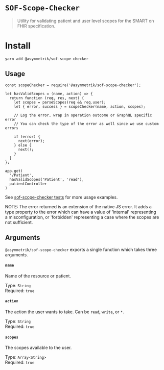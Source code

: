 # `SOF-Scope-Checker`

> Utility for validating patient and user level scopes for the SMART on FHIR specification.

# Install

```shell
yarn add @asymmetrik/sof-scope-checker
```

## Usage

```
const scopeChecker = require('@asymmetrik/sof-scope-checker');

let hasValidScopes = (name, action) => {
  return function (req, res, next) {
    let scopes = parseScopes(req && req.user);
    let { error, success } = scopeChecker(name, action, scopes);

    // Log the error, wrap in operation outcome or GraphQL specific error
    // You can check the type of the error as well since we use custom errors

    if (error) {
      next(error);
    } else {
      next();
    }
  }
};

app.get(
  '/Patient',
  hasValidScopes('Patient', 'read'),
  patientController
)
```

See [sof-scope-checker tests](https://github.com/Asymmetrik/phx-tools/blob/master/packages/sof-scope-checker/index.test.js) for more usage examples.

NOTE: The error returned is an extension of the native JS error. It adds a type property to the error which can have a value of 'internal' representing a misconfiguration, or 'forbidden' representing a case where the scopes are not sufficient.

## Arguments

`@asymmetrik/sof-scope-checker` exports a single function which takes three arguments. 

#### `name`
Name of the resource or patient. 

Type: `String`  
Required: `true`  

#### `action`
The action the user wants to take. Can be `read`, `write`, or `*`.

Type: `String`  
Required: `true`  

#### `scopes`
The scopes available to the user.

Type: `Array<String>`  
Required: `true`  
